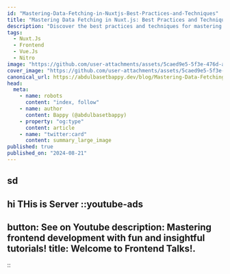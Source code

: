 ```yaml
---
id: "Mastering-Data-Fetching-in-Nuxtjs-Best-Practices-and-Techniques"
title: "Mastering Data Fetching in Nuxt.js: Best Practices and Techniques"
description: "Discover the best practices and techniques for mastering data fetching in Nuxt.js. Learn how to optimize performance and enhance user experience with efficient data handling."
tags:
  - Nuxt.Js
  - Frontend
  - Vue.Js
  - Nitro
image: "https://github.com/user-attachments/assets/5caed9e5-5f3e-476d-a50b-deb8b0012a83"
cover_image: "https://github.com/user-attachments/assets/5caed9e5-5f3e-476d-a50b-deb8b0012a83"
canonical_url: https://abdulbasetbappy.dev/blog/Mastering-Data-Fetching-in-Nuxtjs-Best-Practices-and-Techniques
head:
  meta:
    - name: robots
      content: "index, follow"
    - name: author
      content: Bappy (@abdulbasetbappy)
    - property: "og:type"
      content: article
    - name: "twitter:card"
      content: summary_large_image
published: true
published_on: "2024-08-21"
---
```

## sd


hi THis is Server
::youtube-ads
---
button: See on Youtube
description: Mastering frontend development with fun and insightful tutorials!
title: Welcome to Frontend Talks!.
---
::